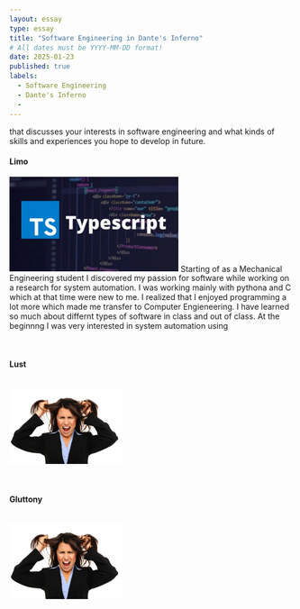 ```yaml
---
layout: essay
type: essay
title: "Software Engineering in Dante's Inferno"
# All dates must be YYYY-MM-DD format!
date: 2025-01-23
published: true
labels:
  - Software Engineering
  - Dante's Inferno
  - 
---
```

 that discusses your interests in software engineering and what kinds of skills and experiences you hope to develop in future.

<h4>Limo</h4>   
<img width="300px" class="rounded float-start pe-4" src="../img/essayTypescript/typescript.jpg">  
Starting of as a Mechanical Engineering student I discovered my passion for software while working on a research for system automation. I was working mainly with pythona and C which at that time were new to me. I realized that I enjoyed programming a lot more which made me transfer to Computer Engieneering. I have learned so much about differnt types of software in class and out of class. At the beginnng I was very interested in system automation using 

<br><h4>Lust</h4>   
<img width="200px" class="rounded float-start pe-4" src="../img/essayTypescript/stressLady.png">

<br><h4>Gluttony</h4>   
<img width="200px" class="rounded float-start pe-4" src="../img/essayTypescript/stressLady.png">
